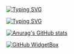 [![Typing SVG](https://readme-typing-svg.herokuapp.com?font=Fira+Code&weight=500&pause=1000&color=1B8300&repeat=false&width=435&lines=Hi+there%2C+I'm+dimus73+%F0%9F%91%8B)](https://git.io/typing-svg)

[![Typing SVG](https://readme-typing-svg.herokuapp.com?font=Fira+Code&weight=500&duration=500&pause=1000&color=1B8300&multiline=true&repeat=false&width=600&height=200&lines=Now+I'm+learnig+html%2C+css%2C+js%2C+python;Curently+I'm+working+on+my+portfolio+site;You+can+reach+me+by+Telegram%3A+%40DmitryPrigozhin;and+email%3A+prigozhin%40mail.com)](https://git.io/typing-svg)


[![Anurag's GitHub stats](https://github-readme-stats.vercel.app/api?username=Dimus73)](https://github.com/anuraghazra/github-readme-stats)



























[![GitHub WidgetBox](https://github-widgetbox.vercel.app/api/skills?languages=html,css,js,python&tools=git&software=windows,vscode&theme=darkmode&includeNames=true)](https://github.com/Jurredr/github-widgetbox)

